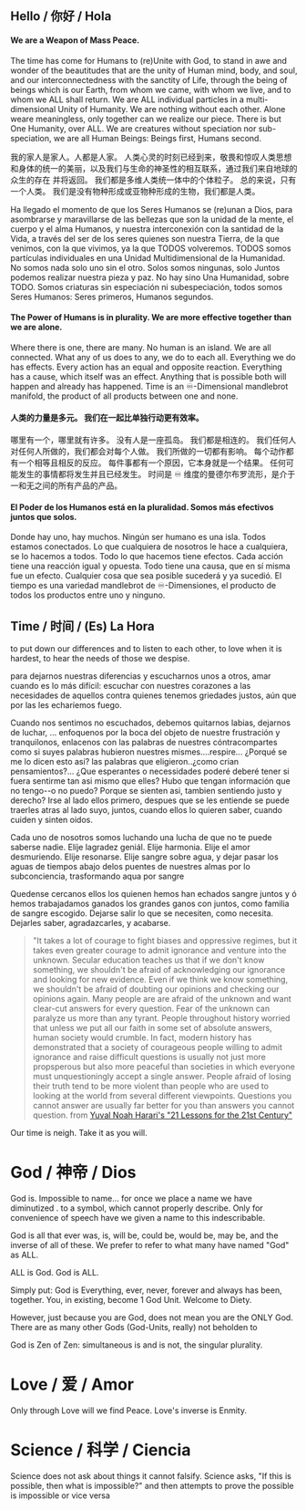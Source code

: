 ## Hello / 你好 / Hola

#### We are a Weapon of Mass Peace.

The time has come for Humans to (re)Unite with God, to stand in awe and wonder of the beautitudes that are the unity of Human mind, body, and soul, and our interconnectedness with the sanctity of Life, through the being of beings which is our Earth, from whom we came, with whom we live, and to whom we ALL shall return. We are ALL individual particles in a multi-dimensional Unity of Humanity. We are nothing without each other. Alone weare meaningless, only together can we realize our piece.
There is but One Humanity, over ALL. We are creatures without speciation nor sub-speciation, we are all Human Beings: Beings first, Humans second.

我的家人是家人。人都是人家。
人类心灵的时刻已经到来，敬畏和惊叹人类思想和身体的统一的美丽，以及我们与生命的神圣性的相互联系，通过我们来自地球的众生的存在 并将返回。 我们都是多维人类统一体中的个体粒子。
总的来说，只有一个人类。 我们是没有物种形成或亚物种形成的生物，我们都是人类。

Ha llegado el momento de que los Seres Humanos se (re)unan a Dios, para asombrarse y maravillarse de las bellezas que son la unidad de la mente, el cuerpo y el alma Humanos, y nuestra interconexión con la santidad de la Vida, a través del ser de los seres quienes son nuestra Tierra, de la que venimos, con la que vivimos, ya la que TODOS volveremos. TODOS somos partículas individuales en una Unidad Multidimensional de la Humanidad. No somos nada solo uno sin el otro. Solos somos ningunas, solo Juntos podemos realizar nuestra pieza y paz.
No hay sino Una Humanidad, sobre TODO. Somos criaturas sin especiación ni subespeciación, todos somos Seres Humanos: Seres primeros, Humanos segundos.


#### The Power of Humans is in plurality. We are more effective together than we are alone.

Where there is one, there are many. No human is an island. We are all connected.
What any of us does to any, we do to each all. Everything we do has effects.
Every action has an equal and opposite reaction. Everything has a cause, which itself was an effect.
Anything that is possible both will happen and already has happened.
Time is an ♾️-Dimensional mandlebrot manifold, the product of all products between one and none.

#### 人类的力量是多元。 我们在一起比单独行动更有效率。 

哪里有一个，哪里就有许多。 没有人是一座孤岛。 我们都是相连的。
我们任何人对任何人所做的，我们都会对每个人做。 我们所做的一切都有影响。
每个动作都有一个相等且相反的反应。 每件事都有一个原因，它本身就是一个结果。
任何可能发生的事情都将发生并且已经发生。
时间是 ♾️ 维度的曼德尔布罗流形，是介于一和无之间的所有产品的产品。

#### El Poder de los Humanos está en la pluralidad. Somos más efectivos juntos que solos.  

Donde hay uno, hay muchos. Ningún ser humano es una isla. Todos estamos conectados.
Lo que cualquiera de nosotros le hace a cualquiera, se lo hacemos a todos. Todo lo que hacemos tiene efectos.
Cada acción tiene una reacción igual y opuesta. Todo tiene una causa, que en sí misma fue un efecto.
Cualquier cosa que sea posible sucederá y ya sucedió.
El tiempo es una variedad mandlebrot de ♾️-Dimensiones, el producto de todos los productos entre uno y ninguno.

## Time / 时间 / (Es) La Hora

 to put down our differences and to listen to each other, to love when it is hardest, to hear the needs of those we despise.



 para dejarnos nuestras diferencias y escucharnos unos a otros, amar cuando es lo más difícil: escuchar con nuestres corazones a las necesidades de aquellos contra quienes tenemos griedades justos, aún que por las les echaríemos fuego. 

Cuando nos sentimos no escuchados, debemos quitarnos labias, dejarnos de luchar, ... enfoquenos por la boca del objeto de nuestre frustración y tranquilonos, enlacenos con las palabras de nuestres cóntracompartes como si suyes palabras hubieron nuestres mismes....respire...
¿Porqué se me lo dicen esto asi? las palabras que eligieron..¿como crian pensamientos?... ¿Que esperantes o necessidades poderé deberé tener si fuera sentirme tan asi mismo que elles? Hubo que tengan información que no tengo--o no puedo? Porque se sienten asi,  tambien sentiendo justo y derecho? 
Irse al lado ellos primero, despues que se les entiende se puede traerles atras al lado suyo, juntos, cuando ellos lo quieren saber, cuando cuiden y sinten oidos.

Cada uno de nosotros somos luchando una lucha de que no te puede saberse nadie.
Elíje lagradez geniál. 
Elije harmonia.
Elije el amor desmuriendo.
Elije resonarse.
Elije sangre sobre agua, y dejar pasar los aguas de tiempos abajo delos puentes de nuestres almas por lo subconciencia, trasformando aqua por sangre

Quedense cercanos ellos los quienen hemos han echados sangre juntos y ó hemos trabajadamos ganados los grandes ganos con juntos, como familia de sangre escogido.
Dejarse salir lo que se necesiten, como necesita.
Dejarles saber, agradazcarles, y acabarse.

> "It takes a lot of courage to fight biases and oppressive regimes, but it takes even greater courage to admit ignorance and venture into the unknown. Secular education teaches us that if we don't know something, we shouldn't be afraid of acknowledging our ignorance and looking for new evidence. Even if we think we know something, we shouldn't be afraid of doubting our opinions and checking our opinions again. Many people are are afraid of the unknown and want clear-cut answers for every question. Fear of the unknown can paralyze us more than any tyrant. People throughout history worried that unless we put all our faith in some set of absolute answers, human society would crumble. In fact, modern history has demonstrated that a society of courageous people willing to admit ignorance and raise difficult questions is usually not just more propsperous but also more peaceful than societies in which everyone must unquestioningly accept a single answer. People afraid of losing their truth tend to be more violent than people who are used to looking at the world from several different viewpoints. Questions you cannot answer are usually far better for you than answers you cannot question.
> from [Yuval Noah Harari's "21 Lessons for the 21st Century"](https://www.ynharari.com/book/21-lessons-book/)

Our time is neigh. Take it as you will.

# God / 神帝 / Dios

God is. Impossible to name... for once we place a name we have diminutized . to a symbol, which cannot properly describe. Only for convenience of speech have we given a name to this indescribable.

God is all that ever was, is, will be, could be, would be, may be, and the inverse of all of these. We prefer to refer to what many have named "God" as ALL.

ALL is God. God is ALL. 

Simply put: God is Everything, ever, never, forever and always has been, together. You, in existing, become 1 God Unit. Welcome to Diety.

However, just because you are God, does not mean you are the ONLY God. There are as many other Gods (God-Units, really)  not beholden to 

God is Zen of Zen: simultaneous is and is not, the singular plurality.

# Love / 爱 / Amor
Only through Love will we find Peace. Love's inverse is Enmity.

# Science / 科学 / Ciencia

Science does not ask about things it cannot falsify. Science asks, "If this is possible, then what is impossible?" and then attempts to prove the possible is impossible or vice versa



